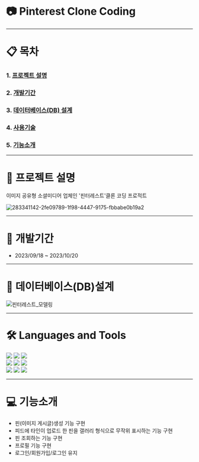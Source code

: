 # 📷 Pinterest Clone Coding 


- - - 

# 📋 목차
### 1. [프로젝트 설명](https://github.com/sooookyung/kosmo-proj-final#프로젝트-설명 "프로젝트-설명")                  
### 2. [개발기간](https://github.com/sooookyung/kosmo-proj-final#개발기간 "개발기간")         
### 3. [데이터베이스(DB) 설계](https://github.com/sooookyung/kosmo-proj-final#데이터베이스(db)설계 "db설계")         
### 4. [사용기술](https://github.com/sooookyung/kosmo-proj-final#Languages-and-Tools "사용기술")         
### 5. [기능소개](https://github.com/sooookyung/kosmo-proj-final#기능소개 "기능소개")         


- - - 
# 🚀 프로젝트 설명
이미지 공유형 소셜미디어 업체인 '핀터레스트'클론 코딩 프로적트

![283341142-2fe09789-1f98-4447-9175-fbbabe0b19a2](https://github.com/sooookyung/bhs_project/assets/142128972/aae18657-6509-4367-8b51-8f4751757b6e)


- - - 
# 📆 개발기간
* 2023/09/18 ~ 2023/10/20

- - -
# 📝 데이터베이스(DB)설계 
![핀터레스트_모델링](https://github.com/sooookyung/pinterest_front/assets/142128972/f4b793e1-b3b0-4fc2-b9d8-796abe2954a5)

- - -
# 🛠️ Languages and Tools

<img src="https://img.shields.io/badge/React-20232A?style=for-the-badge&logo=react&logoColor=61DAFB"> <img src="https://img.shields.io/badge/React_Router-CA4245?style=for-the-badge&logo=react-router&logoColor=white"> <img src="https://img.shields.io/badge/Java-ED8B00?style=for-the-badge&logo=openjdk&logoColor=white">    
<img src="https://img.shields.io/badge/Spring-6DB33F?style=for-the-badge&logo=spring&logoColor=white"> <img src="https://img.shields.io/badge/Material--UI-0081CB?style=for-the-badge&logo=material-ui&logoColor=white"> <img src="https://img.shields.io/badge/Talend-FF6D70?style=for-the-badge&logo=Talend&logoColor=white">     
<img src="https://img.shields.io/badge/TypeScript-007ACC?style=for-the-badge&logo=typescript&logoColor=white"> <img src="https://img.shields.io/badge/Oracle-F80000?style=for-the-badge&logo=oracle&logoColor=black"> <img src="https://img.shields.io/badge/Visual_Studio_Code-0078D4?style=for-the-badge&logo=visual%20studio%20code&logoColor=white">


- - -
# 💻 기능소개
* 핀(이미지 게시글)생성 기능 구현
* 피드에 타인이 업로드 한 핀을 갤러리 형식으로 무작위 표시하는 기능 구현
* 핀 조회하는 기능 구현
* 프로필 기능 구현
* 로그인/회원가입/로그인 유지
